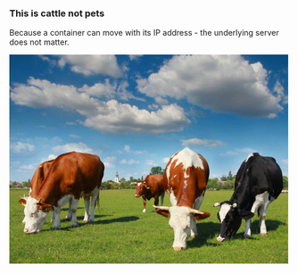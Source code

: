 ### This is cattle not pets

Because a container can move with its IP address - the underlying server does not matter.

![Cattle](images/cattle.jpg "Cattle")